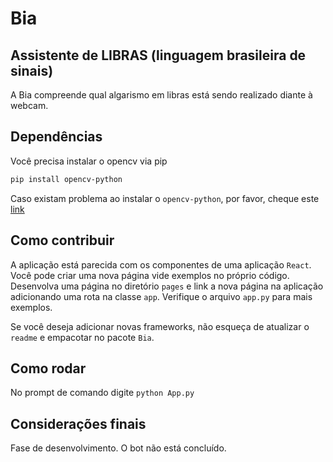 # Bia
## Assistente de LIBRAS (linguagem brasileira de sinais)

A Bia compreende qual algarismo em libras está sendo realizado diante à webcam. 

## Dependências
Você precisa instalar o opencv via pip
```sh
pip install opencv-python
```
Caso existam problema ao instalar o ```opencv-python```, por favor, cheque este [link](https://pypi.org/project/opencv-python/)  

## Como contribuir

A aplicação está parecida com os componentes de uma aplicação ```React```.  
Você pode criar uma nova página vide exemplos no próprio código.  
Desenvolva uma página no diretório ```pages``` e link a nova página na aplicação adicionando uma rota na classe ```app```. Verifique o arquivo ```app.py``` para mais exemplos.

Se você deseja adicionar novas frameworks, não esqueça de atualizar o ```readme``` e empacotar no pacote ```Bia```.

## Como rodar

No prompt de comando digite
```python App.py```

## Considerações finais

Fase de desenvolvimento. O bot não está concluído.